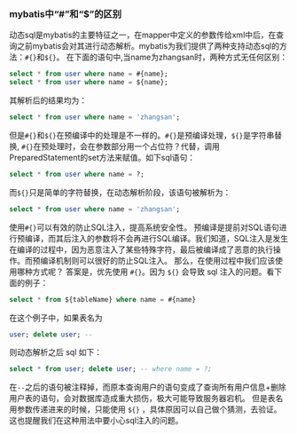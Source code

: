 ### mybatis中“#”和“$”的区别
动态sql是mybatis的主要特征之一，在mapper中定义的参数传给xml中后，在查询之前mybatis会对其进行动态解析。mybatis为我们提供了两种支持动态sql的方法：`#{}`和`${}`。
在下面的语句中,当name为zhangsan时，两种方式无任何区别：

```sql
select * from user where name = #{name};
select * from user where name = ${name};
```

其解析后的结果均为：

```sql
select * from user where name = 'zhangsan';
```

但是`#{}`和`${}`在预编译中的处理是不一样的。`#{}`是预编译处理，`${}`是字符串替换, `#{}`在预处理时，会在参数部分用一个占位符？代替，调用PreparedStatement的set方法来赋值。如下sql语句：

```sql
select * from user where name = ?;
```

而`${}`只是简单的字符替换，在动态解析阶段，该语句被解析为：

```sql
select * from user where name = 'zhangsan';
```

使用`#{}`可以有效的防止SQL注入，提高系统安全性。
预编译是提前对SQL语句进行预编译，而其后注入的参数将不会再进行SQL编译。我们知道，SQL注入是发生在编译的过程中，因为恶意注入了某些特殊字符，最后被编译成了恶意的执行操作。而预编译机制则可以很好的防止SQL注入。
那么，在使用过程中我们应该使用哪种方式呢？
答案是，优先使用 `#{}`。因为 `${}` 会导致 sql 注入的问题。看下面的例子：

```sql
select * from ${tableName} where name = #{name}
```

在这个例子中，如果表名为

```sql
user; delete user; --
``` 

则动态解析之后 sql 如下：

```sql
select * from user; delete user; -- where name = ?;
```

在`--`之后的语句被注释掉，而原本查询用户的语句变成了查询所有用户信息+删除用户表的语句，会对数据库造成重大损伤，极大可能导致服务器宕机。
但是表名用参数传递进来的时候，只能使用 `${}` ，具体原因可以自己做个猜测，去验证。这也提醒我们在这种用法中要小心sql注入的问题。